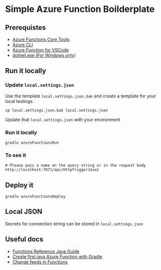 # Simple Azure Function Boilderplate

## Prerequistes
- [Azure Functions Core Tools](https://docs.microsoft.com/en-us/azure/azure-functions/functions-run-local?tabs=v4%2Cwindows%2Cjava%2Cportal%2Cbash#v2)
- [Azure CLI](https://docs.microsoft.com/en-us/cli/azure/)
- [Azure Function for VSCode](https://marketplace.visualstudio.com/items?itemName=ms-azuretools.vscode-azurefunctions)
- [dotnet.exe (For Windows only)](https://dotnet.microsoft.com/en-us/download)

## Run it locally

### Update `local.settings.json`

Use the template `local.settings.json.bak` and create a template for your local testings.

```
cp local.settings.json.bak local.settings.json
```

Update that `local.settings.json` with your environment

### Run it locally
```
gradle azureFunctionsRun
```

### To see it
```
# Please pass a name on the query string or in the request body
http://localhost:7071/api/HttpTriggerJava1
```

## Deploy it
```
gradle azureFunctionsDeploy
```

## Local JSON
Secrets for connection string can be stored in `local.settings.json`


## Useful docs
- [Functions Reference Java Guide](https://docs.microsoft.com/en-us/azure/azure-functions/functions-reference-java?tabs=bash%2Cconsumption#environment-variables)
- [Create first java Azure Function with Gradle](https://docs.microsoft.com/en-us/azure/azure-functions/functions-create-first-java-gradle)
- [Change feeds in Functions](https://docs.microsoft.com/bs-latn-ba/azure/cosmos-db/sql/change-feed-functions#:~:text=The%20lease%20container%3A%20The%20lease,Functions%20trigger%20for%20Cosmos%20DB)
